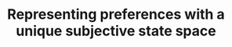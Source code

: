 ---
id_key: d2001-representing
categories: DT
tags:
- unawareness
- commitment and flexibility
authors:
- Dekel, Eddie
- Lipman, Barton L
- Rustichini, Aldo
title: Representing preferences with a unique subjective state space
journal: Econometrica
vol: 69
num: 4
pages: 891-934
year: 2001
pub: Wiley Online Library
pdf: representing-subjective.pdf
permalink: "/papers/d2001-representing.txt"
layout: bib
---